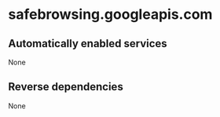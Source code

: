 # safebrowsing.googleapis.com

## Automatically enabled services

None

## Reverse dependencies

None
